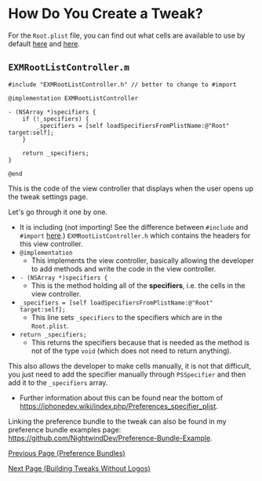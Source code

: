# How Do You Create a Tweak?

For the `Root.plist` file, you can find out what cells are available to use by default <a href="https://github.com/NightwindDev/Preference-Bundle-Example">here</a> and <a href="https://iphonedev.wiki/index.php/Preferences_specifier_plist">here</a>.

## `EXMRootListController.m`

```objc
#include "EXMRootListController.h" // better to change to #import

@implementation EXMRootListController

- (NSArray *)specifiers {
    if (!_specifiers) {
        _specifiers = [self loadSpecifiersFromPlistName:@"Root" target:self];
    }

    return _specifiers;
}

@end

```

This is the code of the view controller that displays when the user opens up the tweak settings page.

Let's go through it one by one.
   - It is including (not importing! See the difference between `#include` and `#import` <a href="https://stackoverflow.com/questions/39280248/what-is-the-difference-between-import-and-include-in-c">here</a>.) `EXMRootListController.h` which contains the headers for this view controller.
   - `@implementation` 
        - This implements the view controller, basically allowing the developer to add methods and write the code in the view controller.
   - `- (NSArray *)specifiers {` 
        - This is the method holding all of the **specifiers**, i.e. the cells in the view controller.
   - `_specifiers = [self loadSpecifiersFromPlistName:@"Root" target:self];` 
        - This line sets `_specifiers` to the specifiers which are in the `Root.plist`.
   - `return _specifiers;` 
        - This returns the specifiers because that is needed as the method is not of the type `void` (which does not need to return anything).

This also allows the developer to make cells manually, it is not that difficult, you just need to add the specifier manually through `PSSpecifier` and then add it to the `_specifiers` array.
   - Further information about this can be found near the bottom of https://iphonedev.wiki/index.php/Preferences_specifier_plist.

Linking the preference bundle to the tweak can also be found in my preference bundle examples page: https://github.com/NightwindDev/Preference-Bundle-Example.




<a href="https://github.com/NightwindDev/Tweak-Tutorial/blob/main/p5_prefbundle.md">Previous Page (Preference Bundles)</a>

<a href="https://github.com/NightwindDev/Tweak-Tutorial/blob/main/p7_substratetweaks.md">Next Page (Building Tweaks Without Logos)</a>
